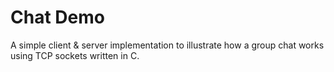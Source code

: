 # Chat Demo

A simple client & server implementation to illustrate how a group chat works using TCP sockets written in C.